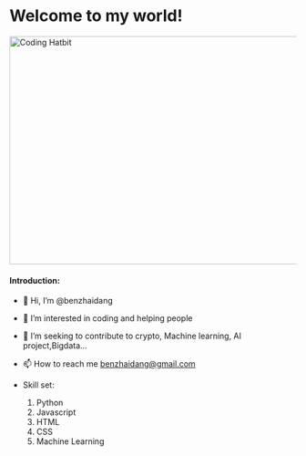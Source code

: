 # Welcome to my world! 

<img src="https://images.pexels.com/photos/4974915/pexels-photo-4974915.jpeg?cs=srgb&dl=pexels-olia-danilevich-4974915.jpg&fm=jpg" alt="Coding Hatbit" width="600" height="400"/>

#### Introduction:
- 👋 Hi, I’m @benzhaidang
- 👀 I’m interested in coding and helping people
- 💞️ I’m seeking to contribute to crypto, Machine learning, AI project,Bigdata...
- 📫 How to reach me benzhaidang@gmail.com

- Skill set:
  1.  Python
  2.  Javascript
  3.  HTML
  4.  CSS
  5.  Machine Learning

<!---
benzhaidang/benzhaidang is a ✨ special ✨ repository because its `README.md` (this file) appears on your GitHub profile.
You can click the Preview link to take a look at your changes.
--->
